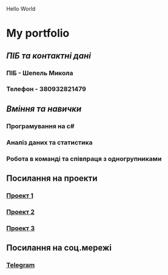 <!DOCTYPE markdown>
Hello World
# **My portfolio**
## **_ПІБ та контактні дані_**
### ПІБ - Шепель Микола
### Телефон - 380932821479
## **_Вміння та навички_**
### Програмування на c#
### Аналіз даних та статистика
### Робота в команді та співпраця з одногрупниками
## Посилання на проекти
### [Проект 1](https://github.com/ShepelM1/PR1)
### [Проект 2](https://github.com/ShepelM1/PR1/tree/main/LAB2)
### [Проект 3](https://github.com/ShepelM1/ShepelM1.github.io)
## Посилання на соц.мережі
### [Telegram](https/t.me/tSoYN1)
